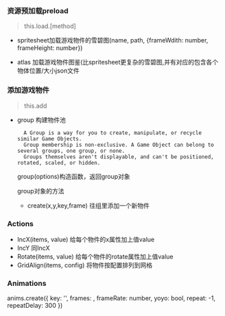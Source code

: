 ### 资源预加载preload

> this.load.[method]

- spritesheet加载游戏物件的雪碧图(name, path, {frameWdith: number, frameHeight: number}) 

- atlas 加载游戏物件图鉴(比spritesheet更复杂的雪碧图,并有对应的包含各个物体位置/大小json文件


### 添加游戏物件

> this.add

- group 构建物件池

    ```
      A Group is a way for you to create, manipulate, or recycle similar Game Objects.
      Group membership is non-exclusive. A Game Object can belong to several groups, one group, or none.
      Groups themselves aren't displayable, and can't be positioned, rotated, scaled, or hidden.

    ```


    group(options)构造函数，返回group对象
    
    group对象的方法
    
    - create(x,y,key,frame) 往组里添加一个新物件



### Actions

- IncX(items, value)  给每个物件的x属性加上值value
- IncY 同IncX
- Rotate(items, value) 给每个物件的rotate属性加上值value
- GridAlign(items, config) 将物件按配置排列到网格



### Animations

anims.create({
  key: '', frames: , frameRate: number, yoyo: bool, repeat: -1, repeatDelay: 300
})